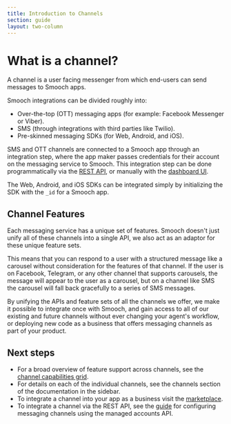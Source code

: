 ```yaml
---
title: Introduction to Channels
section: guide
layout: two-column
---
```


# What is a channel?

A channel is a user facing messenger from which end-users can send messages to Smooch apps.

Smooch integrations can be divided roughly into:
* Over-the-top (OTT) messaging apps (for example: Facebook Messenger or Viber).
* SMS (through integrations with third parties like Twilio).
* Pre-skinned messaging SDKs (for Web, Android, and iOS).

SMS and OTT channels are connected to a Smooch app through an integration step, where the app maker passes credentials for their account on the messaging service to Smooch. This integration step can be done programmatically via the [REST API](/guide/configuring-messaging-channels/), or manually with the [dashboard UI](https://app.smooch.io/integrations/categories/customer-channels).

The Web, Android, and iOS SDKs can be integrated simply by initializing the SDK with the `_id` for a Smooch app.

## Channel Features

Each messaging service has a unique set of features. Smooch doesn't just unify all of these channels into a single API, we also act as an adaptor for these unique feature sets.

This means that you can respond to a user with a structured message like a carousel without consideration for the features of that channel. If the user is on Facebook, Telegram, or any other channel that supports carousels, the message will appear to the user as a carousel, but on a channel like SMS the carousel will fall back gracefully to a series of SMS messages.

By unifying the APIs and feature sets of all the channels we offer, we make it possible to integrate once with Smooch, and gain access to all of our existing and future channels without ever changing your agent's workflow, or deploying new code as a business that offers messaging channels as part of your product.

## Next steps
* For a broad overview of feature support across channels, see the [channel capabilities grid](/guide/channel-capabilities/).
* For details on each of the individual channels, see the channels section of the documentation in the sidebar.
* To integrate a channel into your app as a business visit the [marketplace](https://app.smooch.io/integrations/categories/customer-channels).
* To integrate a channel via the REST API, see the [guide](/guide/configuring-messaging-channels/) for configuring messaging channels using the managed accounts API.
